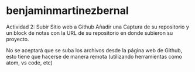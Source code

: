 # benjaminmartinezbernal
Actividad 2: Subir Sitio web a Github
Añadir una Captura de su repositorio y un block de notas con la URL de su repositorio en donde subieron su proyecto.



No se aceptará que se suba los archivos desde la página web de Github, esto tiene que hacerse de manera remota (utilizando herramientas como atom, vs code, etc)
